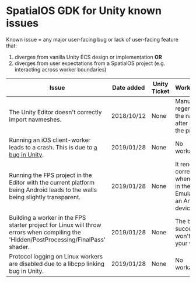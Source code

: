 # SpatialOS GDK for Unity known issues

Known issue = any major user-facing bug or lack of user-facing feature that:
1. diverges from vanilla Unity ECS design or implementation **OR**
1. diverges from user expectations from a SpatialOS project (e.g. interacting across worker boundaries)

| Issue                                                                                                                                                                                                                                                                                                                        | Date added | Unity Ticket                                                                                           | Workaround?                                                           |
|------------------------------------------------------------------------------------------------------------------------------------------------------------------------------------------------------------------------------------------------------------------------------------------------------------------------------|------------|--------------------------------------------------------------------------------------------------------|-----------------------------------------------------------------------|
| The Unity Editor doesn't correctly import navmeshes.                                                                                                                                                                                                                                                                         | 2018/10/12 | None                                                                                                   | Manually regenerate the navmesh after opening the project.            |
| Running an iOS client-worker leads to a crash. This is due to [a bug in Unity](https://issuetracker.unity3d.com/issues/il2cpp-notsupportedexception-is-thrown-when-using-system-dot-type-dot-getcustomattributes-type-bool).                                                                                                         | 2019/01/28 | None                                                                                                | No workaround.                                                |
| Running the FPS project in the Editor with the current platform being Android leads to the walls being slightly transparent.                                                                                                      | 2019/01/28 | None                                                                                                | It renders correctly when running in the Emulator or an Android device                                                |
| Building a worker in the FPS starter project for Linux will throw errors when compiling the 'Hidden/PostProcessing/FinalPass' shader.                                                                                                    | 2019/01/28 | None                                                                                                | The build still succeeds and won't affect your worker.                                                |
| Protocol logging on Linux workers are disabled due to a libcpp linking bug in Unity.                                                                                                   | 2019/01/28 | None                                                                                                | No workaround.                                                |

